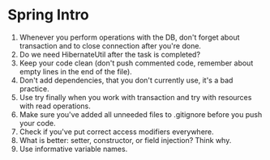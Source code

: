 # Spring Intro

1. Whenever you perform operations with the DB, don't forget about transaction and to close connection after you're done.
2. Do we need HibernateUtil after the task is completed?
3. Keep your code clean (don't push commented code, remember about empty lines in the end of the file).
4. Don't add dependencies, that you don't currently use, it's a bad practice.
5. Use try finally when you work with transaction and try with resources with read operations.
6. Make sure you've added all unneeded files to .gitignore before you push your code.
7. Check if you've put correct access modifiers everywhere.
8. What is better: setter, constructor, or field injection? Think why.
9. Use informative variable names.
